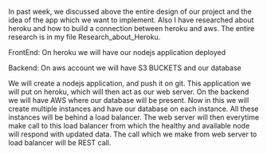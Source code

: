 In past week, we discussed above the entire design of our project and the idea of the app which we want to implement. Also I have researched about heroku and how to build a connection between heroku and aws. The entire research is in my file Research_about_Heroku.

FrontEnd: On heroku we will have our nodejs application deployed

Backend: On aws account we will have S3 BUCKETS and our database

We will create a nodejs application, and push it on git. This application we will put on heroku, which will then act as our web server.
On the backend we will have AWS where our database will be present. Now in this we will create multiple instances and have our database on each instance. All these instances will be behind a load balancer.
The web server will then everytime make call to this load balancer from which the healthy and available node will respond with updated data. The call which we make from web server to load balancer will be REST call.

